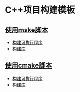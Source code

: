 # C++项目构建模板 

## [使用make脚本](make)
- [构建可执行程序](make/add_executable)
- [构建库](make/add_library)

## [使用cmake脚本](cmake)
- [构建可执行程序](cmake/add_executable)
- [构建库](cmake/add_library)

